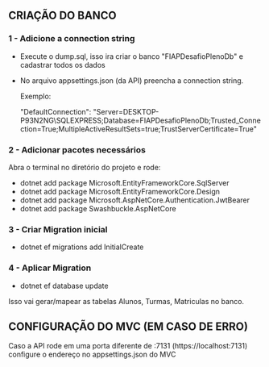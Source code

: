 ## CRIAÇÃO DO BANCO

### 1 - Adicione a connection string

* Execute o dump.sql, isso ira criar o banco "FIAPDesafioPlenoDb" e cadastrar todos os dados
* No arquivo appsettings.json (da API) preencha a connection string.  

    Exemplo:

    "DefaultConnection": "Server=DESKTOP-P93N2NG\\SQLEXPRESS;Database=FIAPDesafioPlenoDb;Trusted_Connection=True;MultipleActiveResultSets=true;TrustServerCertificate=True"

### 2 - Adicionar pacotes necessários

Abra o terminal no diretório do projeto e rode:

* dotnet add package Microsoft.EntityFrameworkCore.SqlServer
* dotnet add package Microsoft.EntityFrameworkCore.Design
* dotnet add package Microsoft.AspNetCore.Authentication.JwtBearer
* dotnet add package Swashbuckle.AspNetCore


### 3 - Criar Migration inicial

* dotnet ef migrations add InitialCreate


### 4 - Aplicar Migration

* dotnet ef database update


Isso vai gerar/mapear as tabelas Alunos, Turmas, Matriculas no banco.


## CONFIGURAÇÃO DO MVC (EM CASO DE ERRO)

Caso a API rode em uma porta diferente de :7131 (https://localhost:7131) configure o endereço no appsettings.json do MVC


